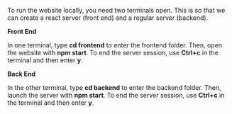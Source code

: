 To run the website locally, you need two terminals open. This is so that we can create a react server (front end) and a regular server (backend).

**Front End**

In one terminal, type **cd frontend** to enter the frontend folder. Then, open the website with **npm start**. To end the server session, use **Ctrl+c** in the terminal and then enter **y**.

**Back End**

In the other terminal, type **cd backend** to enter the backend folder. Then, launch the server with **npm start**. To end the server session, use **Ctrl+c** in the terminal and then enter **y**.
